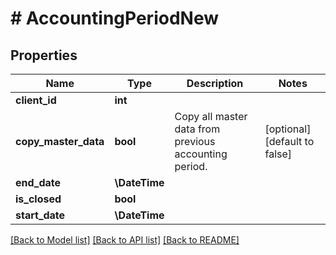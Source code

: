 # # AccountingPeriodNew

## Properties

Name | Type | Description | Notes
------------ | ------------- | ------------- | -------------
**client_id** | **int** |  |
**copy_master_data** | **bool** | Copy all master data from previous accounting period. | [optional] [default to false]
**end_date** | **\DateTime** |  |
**is_closed** | **bool** |  |
**start_date** | **\DateTime** |  |

[[Back to Model list]](../../README.md#models) [[Back to API list]](../../README.md#endpoints) [[Back to README]](../../README.md)
